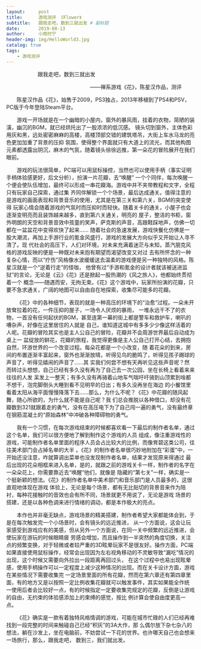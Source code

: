```yaml
---
layout:     post                         
title:      游戏测评 《Flower》                 
subtitle:   跟我走吧，数到三就出发 # 副标题
date:       2019-08-13                   
author:     小雨时宁                       
header-img: img/HelloWorld3.jpg           
catalog: true                            
tags:                                    
    - 游戏测评
---
```

&emsp;&emsp;&emsp;&emsp;&emsp;&emsp;跟我走吧，数到三就出发

&emsp;&emsp;&emsp;&emsp;&emsp;&emsp;&emsp;&emsp;&emsp;&emsp;&emsp;&emsp;&emsp;&emsp;&emsp;&emsp;——禅系游戏《花》，陈星汉作品，测评

&emsp;&emsp;陈星汉作品《花》，始售于2009，PS3独占，2013年移植到了PS4和PSV，PC版于今年登陆Steam平台。

&emsp;&emsp;游戏一开场就是在一个幽暗的小屋内，窗外的暴风雨，挂着的衣物，简陋的装潢，幽沉的BGM，就已经烘托出了一股浓浓的低沉感。
镜头切到窗外，主体色彩用灰和黑，远处密密麻麻的高楼，高楼顶部交错的建筑塔吊，大街上车水马龙的亮色更加加重了背景的压抑
氛围，使得整个界面就只有大道上的流光，而其他构图元素都透露出阴沉，麻木的气氛，随着镜头徐徐远推，第一朵花的冒险展开在我们眼前。

&emsp;&emsp;游戏的玩法很简单，PC端可以用鼠标操控，当然也可以使用手柄（事实证明手柄体验感更好，后文分析），扮演一片花瓣，去“唤醒”
一个个同伴，每次唤醒一个便会使队伍增加，最终可以形成一串花瓣海。游戏中并不夹带教程和文字，全程只有玩家自己探索，通过集
齐同伴解锁一个个场景，最后达成通关。值得注意的是游戏的画面表现和背景音乐的使用，尤其是在第三关和第六关，BGM的突变使得
玩家心情会随着游戏的气氛时而压抑时而轻快。随着关卡的通关，小屋子也会逐渐变明亮而且装饰越来越多，直到第六关通关，明亮的
屋子，整洁的书柜，窗外明朗的天空和背景音效中孩童的笑声，萨克斯的声音，高跟鞋踩地声，仿佛一切都在一盆盆花中变得欢快了起来……
随着社会的急速发展，游戏快餐化仿佛是一股大潮流，再加上手游行业的氪金风盛行，游戏的发展大方向似乎又开始让人寻不清了。现
代社会的高压下，人们对环境，对未来充满着迷茫与未知，蒸汽朋克风格的游戏反映的便是一种既对未来抱有期望而渴望改变又对过
去有所怀念的一种复杂心情，而以“疗伤”风格像水波缓缓送去温柔的游戏便是另一种独特的风格。陈星汉就是一个“逆着行走”的怪咖，
他曾有过“手游和氪金的设计者就该被送进监狱”的言论，无论是《云》《花》还是掀起一股热潮的《风之旅人》，他都始终贯彻着一个
概念——随遇而安，无拘无束。《花》这个游戏中，玩家所扮演的花瓣，只要不急求通关，广阔的地图可以自由自在地探索，收集尽可能多的花瓣。

&emsp;&emsp;《花》中的各种细节，表现的就是一种高压的环境下的“治愈”过程。一朵未开放耷拉着的花，一件压抑的屋子，一场令人厌烦的暴雨，
一堆永远干不了的衣物，一首没有任何起伏的BGM，甚至连第一幕的街上都是警车和救护车，喇叭的嘈杂声，好像在这里居住的人就是
自己，谁知道这城中有多多少少像这样活着的人呢。花瓣的冒险其实也是主人公自己的冒险，花瓣并不会周游世界最后自动成为桌上一
盆绽放的鲜花，花瓣的旅程，我觉得更像是主人公自己打开心结，去拥抱自然，环游世界的一个改变过程。每朵花都是一个小改变，随
着花朵的到来，房间的布置逐渐丰富起来，窗外也渐渐放晴，听得见鸟的脆鸣了，听得见孩子踢球的声音了，听得见嬉闹的声音了……其
实我们何尝不想有天再听见这些声音呢？然而转过头想想，自己已经有多久没有再为了自己去一次公园，坐在长椅上看着来来往往的人发
呆发上一整天；有多久没有再骑着山地车气喘吁吁骑到山顶累到啥都不想干，泡完脚倒头大睡到看不见明早的日出；有多久没再坐在海边
的小餐馆里看着太阳从海平面慢慢降落下去……那么，为什么不呢？《花》中花瓣的随风起舞，随心所欲的，为什么就不能是自己呢？我
们总会推脱以各种借口，却没有花瓣数到321就跟着走的勇气，没有在高压电下为了自己闯一遍的勇气，没有最终章在钢筋混凝土的“原始森林”中冲破各种障碍物的勇气。

&emsp;&emsp;我有一个习惯，在每次游戏结束的时候都喜欢看一下最后的制作者名单，通过这个名单，我们可以很方便地了解到制作这个游戏的人员
组成，像注重游戏性的游戏，可能制作者名单里面的程序人员会占比较大的比例，而像育碧这类公司，往往美术部门会占掉名单的大半
。《花》的制作者名单很巧妙地附加在“彩蛋”中，一开始还没注意，咋就算调出菜单也没发现制作者名单，结果才发现原来得通过
最后出现的花朵相框来进入名单，是的，就跟之前的游戏关卡一样，制作者的名字在一朵朵花上，你需要靠近去“唤醒”他们，就像是
隐藏的“第七关”一样，确实是一个挺新颖的想法。《花》的制作者名单中美术部门和音乐部门是人员最多的，这很直观地体现在游戏
体验上，无论是每个场景，都有无比贴切的背景音来作为陪衬，每种花接触时的音效也会有所不同，场景就更不用说了，无论是游戏
场景的搭建，还是以各种色调来进行情绪的调动，都是本作极大的亮点。

&emsp;&emsp;本作也并非毫无缺点，游戏场景的精美搭建，制作者希望大家都能体会到，于是在每次触发完一个小场景时，会有镜头的远近推进，
从一个方面说，这会让玩家感受到游戏应有的美感，但从另外一个方面说，在同一关中频繁的远近推进，会使玩家在游玩的时候眼睛疲
劳感会增加，而且操作到一半突然的角度切换，关注点的频繁变换，对于轻微或者较严重的3D眩晕玩家不是很友好。操作方面，PC端
如果直接使用鼠标操作，经常会出现因为左右视角移动的不灵敏导致“漏吃”情况的出现，这个时候又需要向外拉出一段距离再回过头，
在这个过程中也易出现眩晕感，使用手柄操作可以一定程度上减少这种情况的出现。而在关卡设计方面，游戏在某些情况下需要收集完
一定场景里面的所有花瓣，然而在第六章还有第四章里面，有的地方又是以按照一定比例收集花瓣就可以触发事件，其实如果能全作统
一使用后者会比较好一点，有的时候指定一定要收集完规定的花瓣，反倒是让游戏的自由，无约束的体验感添加上的束缚的感觉，按比
例计算会使自由度更高一点。

&emsp;&emsp;《花》确实是一款有着独特风格情调的游戏，可能在城市忙碌的人们已经再难找到一段完整的时间来触碰自己已经“积灰”的3A大作，那
么偶尔放下杂七杂八的想法，躺在沙发上，坐在电脑前，不妨尝试一下花的世界。也许哪天自己也会想来一场旅行，那么，跟我走吧，
数到三，我们就出发。
